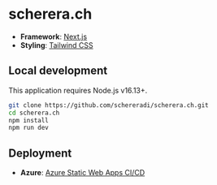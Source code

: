 # scherera.ch

- **Framework**: [Next.js](https://nextjs.org/)
- **Styling**: [Tailwind CSS](https://tailwindcss.com)

## Local development

This application requires Node.js v16.13+.

```bash
git clone https://github.com/schereradi/scherera.ch.git
cd scherera.ch
npm install
npm run dev
```

## Deployment

- **Azure**: [Azure Static Web Apps CI/CD](https://github.com/schereradi/scherera.ch/actions/workflows/azure-static-web-apps-lemon-flower-00be18503.yml)

